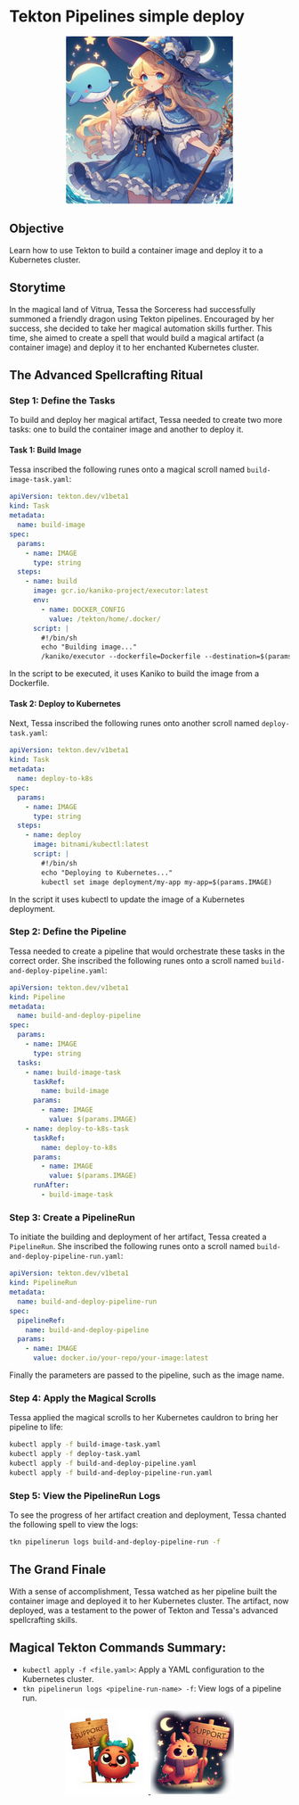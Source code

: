 # Tekton Pipelines simple deploy

<div style="text-align:center;">
  <img src="https://github.com/Vitrua/images/blob/main/misc/tessa2.jpg?raw=true" alt="tessa2" width="300" height="300">
</div>

## Objective
Learn how to use Tekton to build a container image and deploy it to a Kubernetes cluster.

## Storytime

In the magical land of Vitrua, Tessa the Sorceress had successfully summoned a friendly dragon using Tekton pipelines. Encouraged by her success, she decided to take her magical automation skills further. This time, she aimed to create a spell that would build a magical artifact (a container image) and deploy it to her enchanted Kubernetes cluster.

## The Advanced Spellcrafting Ritual

### Step 1: Define the Tasks

To build and deploy her magical artifact, Tessa needed to create two more tasks: one to build the container image and another to deploy it.

#### Task 1: Build Image

Tessa inscribed the following runes onto a magical scroll named `build-image-task.yaml`:

```yaml
apiVersion: tekton.dev/v1beta1
kind: Task
metadata:
  name: build-image
spec:
  params:
    - name: IMAGE
      type: string
  steps:
    - name: build
      image: gcr.io/kaniko-project/executor:latest
      env:
        - name: DOCKER_CONFIG
          value: /tekton/home/.docker/
      script: |
        #!/bin/sh
        echo "Building image..."
        /kaniko/executor --dockerfile=Dockerfile --destination=$(params.IMAGE) --context=.
```
In the script to be executed, it uses Kaniko to build the image from a Dockerfile.

#### Task 2: Deploy to Kubernetes

Next, Tessa inscribed the following runes onto another scroll named `deploy-task.yaml`:

```yaml
apiVersion: tekton.dev/v1beta1
kind: Task
metadata:
  name: deploy-to-k8s
spec:
  params:
    - name: IMAGE
      type: string
  steps:
    - name: deploy
      image: bitnami/kubectl:latest
      script: |
        #!/bin/sh
        echo "Deploying to Kubernetes..."
        kubectl set image deployment/my-app my-app=$(params.IMAGE)
```
In the script it uses kubectl to update the image of a Kubernetes deployment.

### Step 2: Define the Pipeline

Tessa needed to create a pipeline that would orchestrate these tasks in the correct order. She inscribed the following runes onto a scroll named `build-and-deploy-pipeline.yaml`:

```yaml
apiVersion: tekton.dev/v1beta1
kind: Pipeline
metadata:
  name: build-and-deploy-pipeline
spec:
  params:
    - name: IMAGE
      type: string
  tasks:
    - name: build-image-task
      taskRef:
        name: build-image
      params:
        - name: IMAGE
          value: $(params.IMAGE)
    - name: deploy-to-k8s-task
      taskRef:
        name: deploy-to-k8s
      params:
        - name: IMAGE
          value: $(params.IMAGE)
      runAfter:
        - build-image-task
```

### Step 3: Create a PipelineRun

To initiate the building and deployment of her artifact, Tessa created a `PipelineRun`. She inscribed the following runes onto a scroll named `build-and-deploy-pipeline-run.yaml`:

```yaml
apiVersion: tekton.dev/v1beta1
kind: PipelineRun
metadata:
  name: build-and-deploy-pipeline-run
spec:
  pipelineRef:
    name: build-and-deploy-pipeline
  params:
    - name: IMAGE
      value: docker.io/your-repo/your-image:latest
```
Finally the parameters are passed to the pipeline, such as the image name.

### Step 4: Apply the Magical Scrolls

Tessa applied the magical scrolls to her Kubernetes cauldron to bring her pipeline to life:

```sh
kubectl apply -f build-image-task.yaml
kubectl apply -f deploy-task.yaml
kubectl apply -f build-and-deploy-pipeline.yaml
kubectl apply -f build-and-deploy-pipeline-run.yaml
```

### Step 5: View the PipelineRun Logs

To see the progress of her artifact creation and deployment, Tessa chanted the following spell to view the logs:

```sh
tkn pipelinerun logs build-and-deploy-pipeline-run -f
```

## The Grand Finale

With a sense of accomplishment, Tessa watched as her pipeline built the container image and deployed it to her Kubernetes cluster. The artifact, now deployed, was a testament to the power of Tekton and Tessa's advanced spellcrafting skills.

## Magical Tekton Commands Summary:

- `kubectl apply -f <file.yaml>`: Apply a YAML configuration to the Kubernetes cluster.
- `tkn pipelinerun logs <pipeline-run-name> -f`: View logs of a pipeline run.

<div style="text-align:center;">
  <a href="https://patreon.com/Vitrua">
    <img src="https://github.com/Vitrua/images/blob/main/others/supportmonlight.png?raw=true#only-light" alt="wiz" width="150" height="150">
    <img src="https://github.com/Vitrua/images/blob/main/others/supportmon.png?raw=true#only-dark" alt="wiz" width="150" height="150">
  </a>
</div>